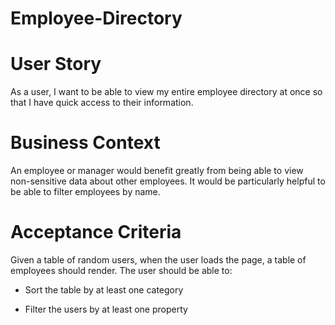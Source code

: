 # Employee-Directory

# User Story
As a user, I want to be able to view my entire employee directory at once so that I have quick access to their information.

# Business Context
An employee or manager would benefit greatly from being able to view non-sensitive data about other employees. It would be particularly helpful to be able to filter employees by name.

# Acceptance Criteria
Given a table of random users, when the user loads the page, a table of employees should render.
The user should be able to:

- Sort the table by at least one category

- Filter the users by at least one property

